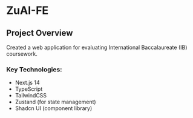 # ZuAI-FE

## Project Overview

Created a web application for evaluating International Baccalaureate (IB) coursework. 

### Key Technologies:
- Next.js 14
- TypeScript
- TailwindCSS
- Zustand (for state management)
- Shadcn UI (component library)
